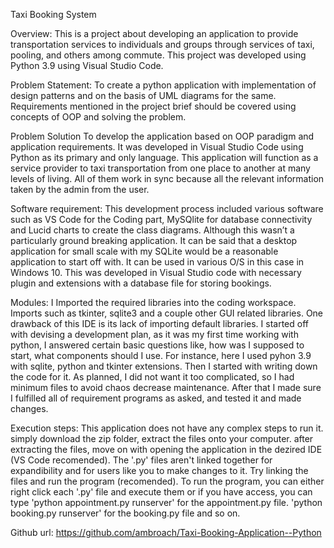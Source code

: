Taxi Booking System


Overview:  This is a project about developing an application to provide transportation services to individuals and groups through services of taxi, pooling, and others among commute. This project was developed using Python 3.9 using Visual Studio Code. 

Problem Statement: To create a python application with implementation of design patterns and on the basis of UML diagrams for the same. Requirements mentioned in the project brief should be covered using concepts of OOP and solving the problem.

Problem Solution To develop the application based on OOP paradigm and application requirements. It was developed in Visual Studio Code using Python as its primary and only language. This application will function as a service provider to taxi transportation from one place to another at many levels of living. All of them work in sync because all the relevant information taken by the admin from the user.

Software requirement: This development process included various software such as VS Code for the Coding part, MySQlite for database connectivity and Lucid charts to create the class diagrams. Although this wasn’t a particularly ground breaking application. It can be said that a desktop application for small scale with my SQLite would be a reasonable application to start off with. It can be used in various O/S in this case in Windows 10. This was developed in Visual Studio code with necessary plugin and extensions with a database file for storing bookings. 

Modules: I Imported the required libraries into the coding workspace. Imports such as tkinter, sqlite3 and a couple other GUI related libraries. One drawback of this IDE is its lack of importing default libraries. I started off with devising a development plan, as it was my first time working with python, I answered certain basic questions like, how was I supposed to start, what components should I use. For instance, here I used pyhon 3.9 with sqlite, python and tkinter extensions. Then I started with writing down the code for it. As planned, I did not want it too complicated, so I had minimum files to avoid chaos decrease maintenance. After that I made sure I fulfilled all of requirement programs as asked, and tested it and made changes. 


Execution steps: This application does not have any complex steps to run it. simply download the zip folder, extract the files onto your computer. after extracting the files, move on with opening the application in the dezired IDE (VS Code recomended). The '.py' files aren't linked together for expandibility and for users like you to make changes to it. Try linking the files and run the program (recomended). To run the program, you can either right click each '.py' file and execute them or if you have access, you can type 'python appointment.py runserver' for the appointment.py file. 'python booking.py runserver' for the booking.py file and so on. 


Github url: https://github.com/ambroach/Taxi-Booking-Application--Python
